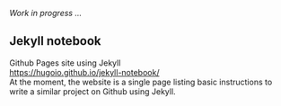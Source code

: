 *Work in progress ...*

## Jekyll notebook

Github Pages site using Jekyll  
https://hugoio.github.io/jekyll-notebook/  
At the moment, the website is a single page listing basic instructions to write a similar project on Github using Jekyll.
